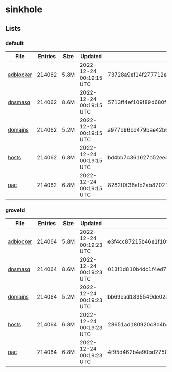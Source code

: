 # sinkhole

## Lists

### default

|File|Entries|Size|Updated|Hash|
|-|-|-|-|-|
|[adblocker](https://raw.githubusercontent.com/groveld/sinkhole/lists/default/adblocker.txt)|214062|5.8M|2022-12-24 00:19:15 UTC|73728a9ef14f277712ec3f0c7e6068e567cb6bcbb701f26c1cf4df8654557134|
|[dnsmasq](https://raw.githubusercontent.com/groveld/sinkhole/lists/default/dnsmasq.txt)|214062|8.6M|2022-12-24 00:19:15 UTC|5713ff4ef109f89d680f16634841a6d603766c4ea11d8fae7530d1d2e9eb070b|
|[domains](https://raw.githubusercontent.com/groveld/sinkhole/lists/default/domains.txt)|214062|5.2M|2022-12-24 00:19:15 UTC|a977b96bd479bae42b69d1051caa71c3620fac0df09d3dfed8965991ee773669|
|[hosts](https://raw.githubusercontent.com/groveld/sinkhole/lists/default/hosts.txt)|214062|6.8M|2022-12-24 00:19:15 UTC|bd4bb7c361627c52ee487c1eefdf982accbff734a7dedd542983e17bb2bb93eb|
|[pac](https://raw.githubusercontent.com/groveld/sinkhole/lists/default/pac.txt)|214062|6.8M|2022-12-24 00:19:15 UTC|8282f0f38afb2ab87021ffef1a46e4d01ae19651e742065080ef9a802c6e1d76|

### groveld

|File|Entries|Size|Updated|Hash|
|-|-|-|-|-|
|[adblocker](https://raw.githubusercontent.com/groveld/sinkhole/lists/groveld/adblocker.txt)|214064|5.8M|2022-12-24 00:19:23 UTC|e3f4cc87215b46e1f10fbfaca42976c44a2e0c50edc807a5e9c73cf1ae42cc59|
|[dnsmasq](https://raw.githubusercontent.com/groveld/sinkhole/lists/groveld/dnsmasq.txt)|214064|8.6M|2022-12-24 00:19:23 UTC|013f1d810b4dc1f4ed797eb6757ce553dc78adc71979e413e12e7aa9c04ba658|
|[domains](https://raw.githubusercontent.com/groveld/sinkhole/lists/groveld/domains.txt)|214064|5.2M|2022-12-24 00:19:23 UTC|bb69ead1895549de02ac5ec830d20adba42b011ba1c5e89931cebceeddbfb794|
|[hosts](https://raw.githubusercontent.com/groveld/sinkhole/lists/groveld/hosts.txt)|214064|6.8M|2022-12-24 00:19:23 UTC|28651ad180920c8d4b4c052db9aa64858505ab6e8ce1bfadf5d203a0305e6bf1|
|[pac](https://raw.githubusercontent.com/groveld/sinkhole/lists/groveld/pac.txt)|214064|6.8M|2022-12-24 00:19:23 UTC|4f95d462b4a90bd2750d4487f3e08943360935fef3c78b05579225299c5f68ba|
